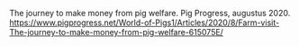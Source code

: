 The journey to make money from pig welfare. Pig Progress, augustus 2020.  https://www.pigprogress.net/World-of-Pigs1/Articles/2020/8/Farm-visit-The-journey-to-make-money-from-pig-welfare-615075E/